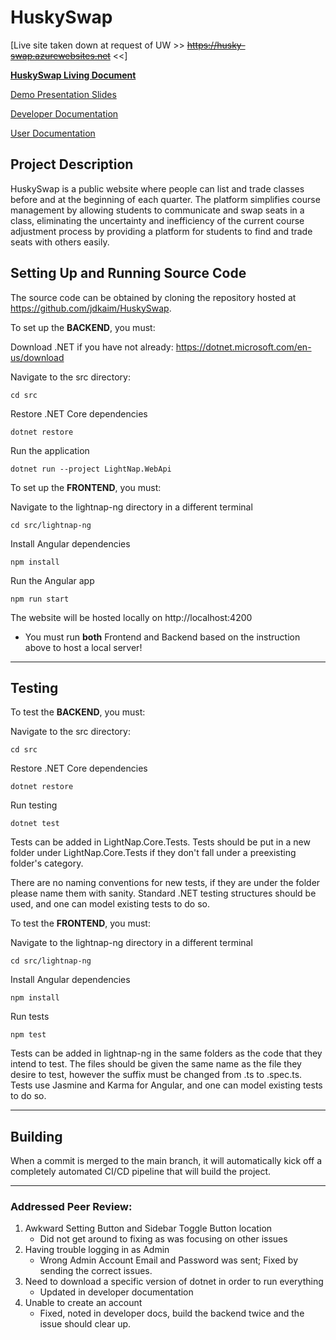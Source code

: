 # HuskySwap

[Live site taken down at request of UW >> ~~https://husky-swap.azurewebsites.net~~ <<]

[**HuskySwap Living Document**](https://docs.google.com/document/d/1b-036ETsawjpZUHPB2AdQ41adTJuzHHXcQ2e1PDJsd4/edit?usp=sharing)

[Demo Presentation Slides](https://docs.google.com/presentation/d/117dGuEK98-TwAPGUBijfTXKM1hCZNRdOGHY__NDKyi0/edit?usp=sharing)

[Developer Documentation](https://github.com/JDKaim/HuskySwap/blob/main/DEVELOPER_DOCUMENTATION.md)

[User Documentation](https://github.com/JDKaim/HuskySwap/blob/main/USER_DOCUMENTATION.md)

## **Project Description**

HuskySwap is a public website where people can list and trade classes before and at the beginning of each quarter.
The platform simplifies course management by allowing students to communicate and swap seats in a class, eliminating the uncertainty and inefficiency of the current course adjustment process by providing a platform for students to find and trade seats with others easily.

## **Setting Up and Running Source Code**

The source code can be obtained by cloning the repository hosted at https://github.com/jdkaim/HuskySwap.

To set up the **BACKEND**, you must:

Download .NET if you have not already: https://dotnet.microsoft.com/en-us/download

Navigate to the src directory:

    cd src

Restore .NET Core dependencies

    dotnet restore

Run the application

    dotnet run --project LightNap.WebApi

To set up the **FRONTEND**, you must:

Navigate to the lightnap-ng directory in a different terminal

    cd src/lightnap-ng

Install Angular dependencies

    npm install

Run the Angular app

    npm run start

The website will be hosted locally on http://localhost:4200

* You must run **both** Frontend and Backend based on the instruction above to host a local server!

----------------------------------------------------------------------------------

## **Testing**

To test the **BACKEND**, you must:

Navigate to the src directory:

    cd src

Restore .NET Core dependencies

    dotnet restore

Run testing

    dotnet test

Tests can be added in LightNap.Core.Tests. Tests should be put in a new folder under LightNap.Core.Tests if they don't fall under a preexisting folder's category.

There are no naming conventions for new tests, if they are under the folder please name them with sanity. Standard .NET testing structures should be used, and one can model existing tests to do so.

To test the **FRONTEND**, you must:

Navigate to the lightnap-ng directory in a different terminal

    cd src/lightnap-ng

Install Angular dependencies

    npm install

Run tests

    npm test

Tests can be added in lightnap-ng in the same folders as the code that they intend to test. The files should be given the same name as the file they desire to test, however the suffix must be changed from .ts to .spec.ts. Tests use Jasmine and Karma for Angular, and one can model existing tests to do so.

----------------------------------------------------------------------------------

## **Building**

When a commit is merged to the main branch, it will automatically kick off a completely automated CI/CD pipeline that will build the project.

-----------------------------------------------------------------------------------

### **Addressed Peer Review**:

1. Awkward Setting Button and Sidebar Toggle Button location
   - Did not get around to fixing as was focusing on other issues
2. Having trouble logging in as Admin
   - Wrong Admin Account Email and Password was sent; Fixed by sending the correct issues.
3. Need to download a specific version of dotnet in order to run everything
   - Updated in developer documentation
4. Unable to create an account
   - Fixed, noted in developer docs, build the backend twice and the issue should clear up. 

